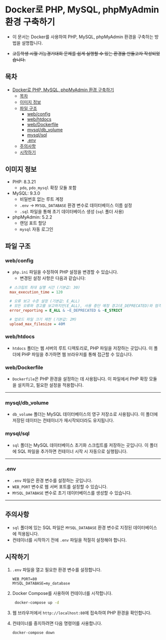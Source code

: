 # Docker로 PHP, MySQL, phpMyAdmin 환경 구축하기

- 이 문서는 Docker를 사용하여 PHP, MySQL, phpMyAdmin 환경을 구축하는 방법을 설명합니다.

- ~~고등학생 시절 기능경기대회 문제를 쉽게 실행할 수 있는 환경을 만들고자 작성되었습니다.~~

## 목차

- [Docker로 PHP, MySQL, phpMyAdmin 환경 구축하기](#docker로-php-mysql-phpmyadmin-환경-구축하기)
  - [목차](#목차)
  - [이미지 정보](#이미지-정보)
  - [파일 구조](#파일-구조)
    - [web/config](#webconfig)
    - [web/htdocs](#webhtdocs)
    - [web/Dockerfile](#webdockerfile)
    - [mysql/db\_volume](#mysqldb_volume)
    - [mysql/sql](#mysqlsql)
    - [.env](#env)
  - [주의사항](#주의사항)
  - [시작하기](#시작하기)

## 이미지 정보

- PHP: 8.3.21
  - `pdo`, `pdo_mysql` 확장 모듈 포함
- MySQL: 9.3.0
  - 비밀번호 없는 루트 계정
  - `.env` -> `MYSQL_DATABASE` 환경 변수로 데이터베이스 이름 설정
  - `.sql` 파일을 통해 초기 데이터베이스 생성 (`sql` 폴더 사용)
- phpMyAdmin: 5.2.2
  - 랜덤 포트 할당
  - `mysql` 자동 로그인

## 파일 구조

### web/config

- `php.ini` 파일을 수정하여 PHP 설정을 변경할 수 있습니다.
  - 변경된 설정 사항은 다음과 같습니다:

```ini
  # 스크립트 최대 실행 시간 (기본값: 30)
  max_execution_time = 120

  # 오류 보고 수준 설정 (기본값: E_ALL)
  # 모든 오류와 경고를 보고하지만(E_ALL), 사용 중단 예정 경고(E_DEPRECATED)와 엄격한 규칙 위반 경고(E_STRICT)는 제외합니다.
  error_reporting = E_ALL & ~E_DEPRECATED & ~E_STRICT

  # 업로드 파일 크기 제한 (기본값: 2M)
  upload_max_filesize = 40M
```

### web/htdocs

- `htdocs` 폴더는 웹 서버의 루트 디렉토리로, PHP 파일을 저장하는 곳입니다. 이 폴더에 PHP 파일을 추가하면 웹 브라우저를 통해 접근할 수 있습니다.

### web/Dockerfile

- `Dockerfile`은 PHP 환경을 설정하는 데 사용됩니다. 이 파일에서 PHP 확장 모듈을 설치하고, 필요한 설정을 적용합니다.

---

### mysql/db_volume

- `db_volume` 폴더는 MySQL 데이터베이스의 영구 저장소로 사용됩니다. 이 폴더에 저장된 데이터는 컨테이너가 재시작되더라도 유지됩니다.

### mysql/sql

- `sql` 폴더는 MySQL 데이터베이스 초기화 스크립트를 저장하는 곳입니다. 이 폴더에 SQL 파일을 추가하면 컨테이너 시작 시 자동으로 실행됩니다.

---

### .env

- `.env` 파일은 환경 변수를 설정하는 곳입니다.
- `WEB_PORT` 변수로 웹 서버 포트를 설정할 수 있습니다.
- `MYSQL_DATABASE` 변수로 초기 데이터베이스를 생성할 수 있습니다.

---

## 주의사항

- `sql` 폴더에 있는 SQL 파일은 `MYSQL_DATABASE` 환경 변수로 지정된 데이터베이스에 적용됩니다.
- 컨테이너를 시작하기 전에 `.env` 파일을 적절히 설정해야 합니다.

## 시작하기

1. `.env` 파일을 열고 필요한 환경 변수를 설정합니다.

   ```dotenv
   WEB_PORT=80
   MYSQL_DATABASE=my_database
   ```

2. Docker Compose를 사용하여 컨테이너를 시작합니다.

   ```bash
    docker-compose up -d
   ```

3. 웹 브라우저에서 `http://localhost:80`에 접속하여 PHP 환경을 확인합니다.

4. 컨테이너를 중지하려면 다음 명령어를 사용합니다.

   ```bash
   docker-compose down
   ```
